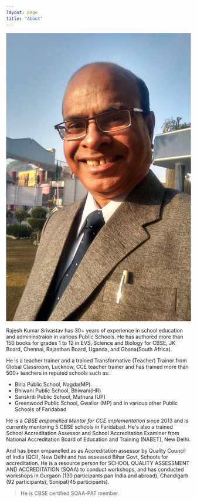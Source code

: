 ```yaml
---
layout: page
title: "About"
---
```


<p class="about-p"> <img src="/images/rks.jpg" alt="Rajesh kumar srivastav photo" class="about-image"/> </p>

Rajesh Kumar Srivastav has 30+ years of experience in school education and
admininstraion in various Public Schools. He has authored more than 150 books
for grades 1 to 12 in EVS, Science and Biology for CBSE, JK Board, Chennai,
Rajasthan Board, Uganda, and Ghana(South Africa).

He is a teacher trainer and a trained Transformative (Teacher) Trainer from
Global Classroom, Lucknow, CCE teacher trainer and has trained more than 500+
teachers in reputed schools such as:


* Birla Public School, Nagda(MP).
* Bhiwani Public School, Bhiwani(HR)
* Sanskriti Public School, Mathura (UP)
* Greenwood Public School, Gwalior (MP)
and in various other Public Schools of Faridabad

He is a *CBSE empanelled Mentor for CCE implementation* since 2013 and is
currently mentoring 5 CBSE schools in Faridabad. He's also a trained School
Accreditation Assessor and School Accreditation Examiner from National
Accreditation Board of Education and Training (NABET), New Delhi.

And has been empanelled as as Accreditation assessor by Quality Council of India (QCI), New
Delhi and has assessed Bihar Govt, Schools for accreditation. He is a resource
person for SCHOOL QUALITY ASSESSMENT AND ACCREDITATION (SQAA) to conduct workshops,
and has conducted workshops in Gurgaon (130 participants pan India and abroad),
Chandigarh (92 participants), Sonipat(45 participants).

> He is CBSE certified SQAA-PAT member.
